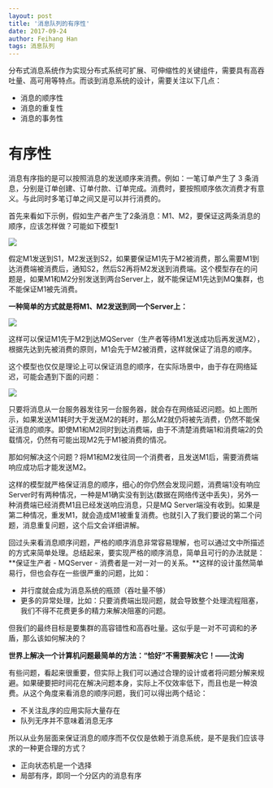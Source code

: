 ```yaml
---
layout: post
title: '消息队列的有序性'
date: 2017-09-24
author: Feihang Han
tags: 消息队列
---
```


分布式消息系统作为实现分布式系统可扩展、可伸缩性的关键组件，需要具有高吞吐量、高可用等特点。而谈到消息系统的设计，需要关注以下几点：

* 消息的顺序性
* 消息的重复性
* 消息的事务性

# 有序性

消息有序指的是可以按照消息的发送顺序来消费。例如：一笔订单产生了 3 条消息，分别是订单创建、订单付款、订单完成。消费时，要按照顺序依次消费才有意义。与此同时多笔订单之间又是可以并行消费的。

首先来看如下示例，假如生产者产生了2条消息：M1、M2，要保证这两条消息的顺序，应该怎样做？可能如下模型1

![](http://dbaplus.cn/uploadfile/2017/0321/20170321102002123.jpg)

假定M1发送到S1，M2发送到S2，如果要保证M1先于M2被消费，那么需要M1到达消费端被消费后，通知S2，然后S2再将M2发送到消费端。这个模型存在的问题是，如果M1和M2分别发送到两台Server上，就不能保证M1先达到MQ集群，也不能保证M1被先消费。

**一种简单的方式就是将M1、M2发送到同一个Server上：**

![](http://dbaplus.cn/uploadfile/2017/0321/20170321102015363.jpg)

这样可以保证M1先于M2到达MQServer（生产者等待M1发送成功后再发送M2），根据先达到先被消费的原则，M1会先于M2被消费，这样就保证了消息的顺序。

这个模型也仅仅是理论上可以保证消息的顺序，在实际场景中，由于存在网络延迟，可能会遇到下面的问题：

![](http://dbaplus.cn/uploadfile/2017/0321/20170321102024554.jpg)

只要将消息从一台服务器发往另一台服务器，就会存在网络延迟问题。如上图所示，如果发送M1耗时大于发送M2的耗时，那么M2就仍将被先消费，仍然不能保证消息的顺序。即使M1和M2同时到达消费端，由于不清楚消费端1和消费端2的负载情况，仍然有可能出现M2先于M1被消费的情况。

那如何解决这个问题？将M1和M2发往同一个消费者，且发送M1后，需要消费端响应成功后才能发送M2。

这样的模型就严格保证消息的顺序，细心的你仍然会发现问题，消费端1没有响应Server时有两种情况，一种是M1确实没有到达\(数据在网络传送中丢失\)，另外一种消费端已经消费M1且已经发送响应消息，只是MQ Server端没有收到。如果是第二种情况，重发M1，就会造成M1被重复消费。也就引入了我们要说的第二个问题，消息重复问题，这个后文会详细讲解。

回过头来看消息顺序问题，严格的顺序消息非常容易理解，也可以通过文中所描述的方式来简单处理。总结起来，要实现严格的顺序消息，简单且可行的办法就是：**保证生产者 - MQServer - 消费者是一对一对一的关系。**这样的设计虽然简单易行，但也会存在一些很严重的问题，比如：

* 并行度就会成为消息系统的瓶颈（吞吐量不够）
* 更多的异常处理，比如：只要消费端出现问题，就会导致整个处理流程阻塞，我们不得不花费更多的精力来解决阻塞的问题。

但我们的最终目标是要集群的高容错性和高吞吐量。这似乎是一对不可调和的矛盾，那么该如何解决的？

**世界上解决一个计算机问题最简单的方法：“恰好”不需要解决它！——沈询**

有些问题，看起来很重要，但实际上我们可以通过合理的设计或者将问题分解来规避。如果硬要把时间花在解决问题本身，实际上不仅效率低下，而且也是一种浪费。从这个角度来看消息的顺序问题，我们可以得出两个结论：

* 不关注乱序的应用实际大量存在
* 队列无序并不意味着消息无序

所以从业务层面来保证消息的顺序而不仅仅是依赖于消息系统，是不是我们应该寻求的一种更合理的方式？

* 正向状态机是一个选择
* 局部有序，即同一个分区内的消息有序



